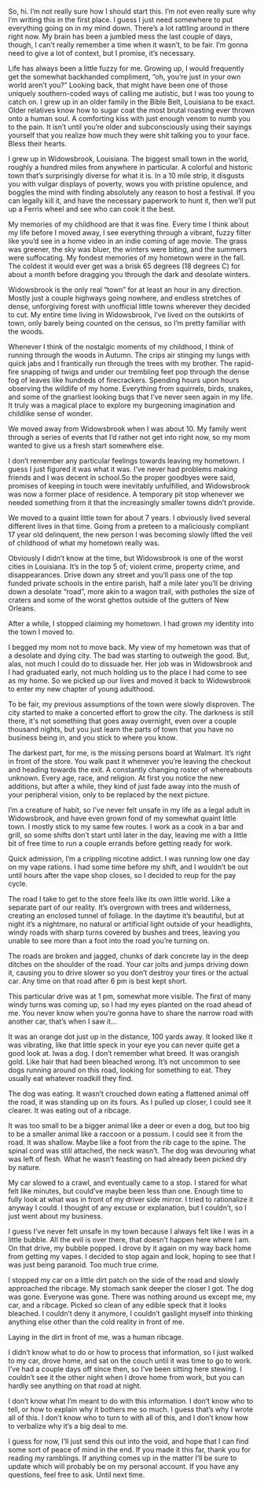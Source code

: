 
So, hi. I’m not really sure how I should start this. I’m not even really sure why I’m writing this in the first place. I guess I just need somewhere to put everything going on in my mind down. There’s a lot rattling around in there right now. My brain has been a jumbled mess the last couple of days, though, I can’t really remember a time when it wasn’t, to be fair. I’m gonna need to give a lot of context, but I promise, it’s necessary.

Life has always been a little fuzzy for me. Growing up, I would frequently get the somewhat backhanded compliment, “oh, you’re just in your own world aren’t you?” Looking back, that might have been one of those uniquely southern-coded ways of calling me autistic, but I was too young to catch on. I grew up in an older family in the Bible Belt, Louisiana to be exact. Older relatives know how to sugar coat the most brutal roasting ever thrown onto a human soul. A comforting kiss with just enough venom to numb you to the pain. It isn’t until you’re older and subconsciously using their sayings yourself that you realize how much they were shit talking you to your face. Bless their hearts.

I grew up in Widowsbrook, Louisiana. The biggest small town in the world, roughly a hundred miles from anywhere in particular. A colorful and historic town that’s surprisingly diverse for what it is. In a 10 mile strip, it disgusts you with vulgar displays of poverty, wows you with pristine opulence, and boggles the mind with finding absolutely any reason to host a festival. If you can legally kill it, and have the necessary paperwork to hunt it, then we’ll put up a Ferris wheel and see who can cook it the best. 

My memories of my childhood are that it was fine. Every time I think about my life before I moved away, I see everything through a vibrant, fuzzy filter like you’d see in a home video in an indie coming of age movie. The grass was greener, the sky was bluer, the winters were biting, and the summers were suffocating. My fondest memories of my hometown were in the fall. The coldest it would ever get was a brisk 65 degrees (18 degrees C) for about a month before dragging you through the dark and desolate winters.

Widowsbrook is the only real “town” for at least an hour in any direction. Mostly just a couple highways going nowhere, and endless stretches of dense, unforgiving forest with unofficial little towns wherever they decided to cut. My entire time living in Widowsbrook, I’ve lived on the outskirts of town, only barely being counted on the census, so I’m pretty familiar with the woods.

Whenever I think of the nostalgic moments of my childhood, I think of running through the woods in Autumn. The crips air stinging my lungs with quick jabs and I frantically run through the trees with my brother. The rapid-fire snapping of twigs and under our trembling feet pop through the dense fog of leaves like hundreds of firecrackers. Spending hours upon hours observing the wildlife of my home. Everything from squirrels, birds, snakes, and some of the gnarliest looking bugs that I’ve never seen again in my life. It truly was a magical place to explore my burgeoning imagination and childlike sense of wonder. 


We moved away from Widowsbrook when I was about 10. My family went through a series of events that I’d rather not get into right now, so my mom wanted to give us a fresh start somewhere else. 

I don’t remember any particular feelings towards leaving my hometown. I guess I just figured it was what it was. I’ve never had problems making friends and I was decent in school.So the proper goodbyes were said, promises of keeping in touch were inevitably unfulfilled, and Widowsbrook was now a former place of residence. A temporary pit stop whenever we needed something from it that the increasingly smaller towns didn’t provide. 


We moved to a quaint little town for about 7 years. I obviously lived several different lives in that time. Going from a preteen to a maliciously compliant 17 year old delinquent, the new person I was becoming slowly lifted the veil of childhood of what my hometown really was. 


Obviously I didn’t know at the time, but Widowsbrook is one of the worst cities in Louisiana. It’s in the top 5 of; violent crime, property crime, and disappearances. Drive down any street and you’ll pass one of the top funded private schools in the entire parish, half a mile later you’ll be driving down a desolate “road”, more akin to a wagon trail, with potholes the size of craters and some of the worst ghettos outside of the gutters of New Orleans.

After a while, I stopped claiming my hometown. I had grown my identity into the town I moved to. 

I begged my mom not to move back. My view of my hometown was that of a desolate and dying city. The bad was starting to outweigh the good. But, alas, not much I could do to dissuade her. Her job was in Widowsbrook and I had graduated early, not much holding us to the place I had come to see as my home. So we picked up our lives and moved it back to Widowsbrook to enter my new chapter of young adulthood. 

To be fair, my previous assumptions of the town were slowly disproven. The city started to make a concerted effort to grow the city. The darkness is still there, it's not something that goes away overnight, even over a couple thousand nights, but you just learn the parts of town that you have no business being in, and you stick to where you know. 

The darkest part, for me, is the missing persons board at Walmart. It’s right in front of the store. You walk past it whenever you’re leaving the checkout and heading towards the exit. A constantly changing roster of whereabouts unknown. Every age, race, and religion. At first you notice the new additions, but after a while, they kind of just fade away into the mush of your peripheral vision, only to be replaced by the next picture.

  I’m a creature of habit, so I’ve never felt unsafe in my life as a legal adult in Widowsbrook, and have even grown fond of my somewhat quaint little town. I mostly stick to my same few routes. I work as a cook in a bar and grill, so some shifts don’t start until later in the day, leaving me with a little bit of free time to run a couple errands before getting ready for work. 

Quick admission, I’m a crippling nicotine addict. I was running low one day on my vape rations. I had some time before my shift, and I wouldn’t be out until hours  after the vape shop closes, so I decided to reup for the pay cycle. 

The road I take to get to the store feels like its own little world. Like a separate part of our reality. It’s overgrown with trees and wilderness, creating an enclosed tunnel of foliage. In the daytime it’s beautiful, but at night it’s a nightmare, no natural or artificial light outside of your headlights, windy roads with sharp turns covered by bushes and trees, leaving you unable to see more than a foot into the road you’re turning on. 

The roads are broken and jagged, chunks of dark concrete lay in the deep ditches on the shoulder of the road. Your car jolts and jumps driving down it, causing you to drive slower so you don’t destroy your tires or the actual car. Any time on that road after 6 pm is best kept short. 

This particular drive was at 1 pm, somewhat more visible. The first of many windy turns was coming up, so I had my eyes planted on the road ahead of me. You never know when you’re gonna have to share the narrow road with another car, that’s when I saw it…

It was an orange dot just up in the distance, 100 yards away. It looked like it was vibrating, like that little speck in your eye you can never quite get a good look at. Iwas a dog. I don’t remember what breed. It was orangish gold. Like hair that had been bleached wrong. It’s not uncommon to see dogs running around on this road, looking for something to eat. They usually eat whatever roadkill they find. 

The dog was eating. It wasn’t crouched down eating a flattened animal off the road, it was standing up on its fours. As I pulled up closer, I could see it clearer. It was eating out of a ribcage. 


It was too small to be a bigger animal like a deer or even a dog, but too big to be a smaller animal like a raccoon or a possum. I could see it from the road. It was shallow. Maybe like a foot from the rib cage to the spine. The spinal cord was still attached, the neck wasn’t. The dog was devouring what was left of flesh. What he wasn’t feasting on had already been picked dry by nature. 


My car slowed to a crawl, and eventually came to a stop. I stared for what felt like minutes, but could’ve maybe been less than one. Enough time to fully look at what was in front of my driver side mirror. I tried to rationalize it anyway I could. I thought of any excuse or explanation, but I couldn’t, so I just went about my business. 


I guess I’ve never felt unsafe in my town because I always felt like I was in a little bubble. All the evil is over there, that doesn’t happen here where I am. On that drive, my bubble popped. I drove by it again on my way back home from getting my vapes. I decided to stop again and look, hoping to see that I was just being paranoid. Too much true crime. 


I stopped my car on a little dirt patch on the side of the road and slowly approached the ribcage. My stomach sank deeper the closer I got. The dog was gone. Everyone was gone. There was nothing around us except me, my car, and a ribcage. Picked so clean of any edible speck that it looks bleached. I couldn’t deny it anymore, I couldn’t gaslight myself into thinking anything else other than the cold reality in front of me.


Laying in the dirt in front of me, was a human ribcage. 


I didn’t know what to do or how to process that information, so I just walked to my car, drove home, and sat on the couch until it was time to go to work. I’ve had a couple days off since then, so I’ve been sitting here stewing. I couldn’t see it the other night when I drove home from work, but you can hardly see anything on that road at night. 


I don’t know what I’m meant to do with this information. I don’t know who to tell, or how to explain why it bothers me so much. I guess that’s why I wrote all of this. I don’t know who to turn to with all of this, and I don’t know how to verbalize why it’s a big deal to me. 


I guess for now, I’ll just send this out into the void, and hope that I can find some sort of peace of mind in the end. If you made it this far, thank you for reading my ramblings. If anything comes up in the matter I’ll be sure to update which will probably be on my personal account. If you have any questions, feel free to ask. Until next time.

